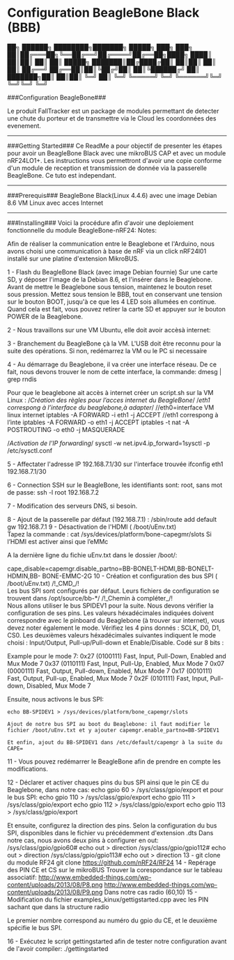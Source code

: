 # Configuration BeagleBone Black (BBB)
                                                                                             
                                                                                                   
                                                               
██╗ ██████╗ ████████╗███████╗ █████╗ ███╗   ███╗
██║██╔═══██╗╚══██╔══╝██╔════╝██╔══██╗████╗ ████║
██║██║   ██║   ██║   █████╗  ███████║██╔████╔██║
██║██║   ██║   ██║   ██╔══╝  ██╔══██║██║╚██╔╝██║
██║╚██████╔╝   ██║   ███████╗██║  ██║██║ ╚═╝ ██║
╚═╝ ╚═════╝    ╚═╝   ╚══════╝╚═╝  ╚═╝╚═╝     ╚═╝
                                                

###Configuration BeagleBone###

Le produit FallTracker est un package de modules permettant de detecter une chute du porteur et de transmettre via le Cloud les coordonnées des evenement.
_______________
###Getting Started###
Ce ReadMe a pour objectif de presenter les étapes pour avoir un BeagleBone Black avec une mikroBUS CAP et avec un module nRF24LO1+.
Les instructions vous permettront d'avoir une copie conforme d'un module de reception et transmission de donnée via la passerelle BeagleBone. Ce tuto est independant.

_______________
###Prerequis###
BeagleBone Black(Linux 4.4.6) avec une image Debian 8.6
VM Linux avec acces Internet
_______________

###Installing###
Voici la procédure afin d'avoir une deploiement fonctionnelle du module BeagleBone-nRF24:
Notes:


Afin de réaliser la communication entre le Beaglebone et l'Arduino, nous avons choisi une communication à base de nRF via un click nRF24l01 installé sur une platine d'extension MikroBUS.

1 - Flash du BeagleBone Black (avec image Debian fournie)
Sur une carte SD, y déposer l'image de la Debian 8.6, et l'insérer dans le Beaglebone. 
Avant de mettre le Beaglebone sous tension, maintenez le bouton reset sous pression. Mettez sous tension le BBB, tout en conservant une tension sur le bouton BOOT, jusqu'à ce que les 4 LED sois allumées en continue.
Quand cela est fait, vous pouvez retirer la carte SD et appuyer sur le bouton POWER de la Beaglebone.

2 - Nous travaillons sur une VM Ubuntu, elle doit avoir accèsà internet:

3 - Branchement du BeagleBone çà la VM. L'USB doit être reconnu pour la suite des opérations. Si non, redémarrez la VM ou le PC  si necessaire

4 - Au démarrage du Beaglebone, il va créer une interface réseau. De ce fait, nous devons trouver le nom de cette interface, la commande: dmesg | grep rndis

Pour que le beaglebone ait accès à internet créer un script.sh sur la VM Linux :
/*Création des règles pour l’acces internet du BeagleBone*/
/*eth1 correspong à l’interface du beaglebone,à adapter*/
//eth0=interface VM linux internet
iptables -A FORWARD -i eth1 -j ACCEPT //eth1 correspong à l’inte
iptables -A FORWARD -o eth1 -j ACCEPT
iptables -t nat -A POSTROUTING -o eth0 -j MASQUERADE


/*Activation de l’IP forwarding*/
sysctl -w net.ipv4.ip_forward=1sysctl -p /etc/sysctl.conf



5 - Affectater l'adresse IP 192.168.7.1/30 sur l'interface trouvée
ifconfig eth1 192.168.7.1/30

6 - Connection SSH sur le BeagleBone, les identifiants sont: root, sans mot de passe: ssh -l root 192.168.7.2

7 - Modification des serveurs DNS, si besoin. 

8 - Ajout de la passerelle par défaut (192.168.7.1) :
/sbin/route add default gw 192.168.7.1
9 - Désactivation de l'HDMI ( /boot/uEnv.txt)  
Tapez la commande : cat /sys/devices/platform/bone-capegmr/slots
Si l’HDMI est activer ainsi que l’eMMc

A la dernière ligne du fichie uEnv.txt dans le dossier /boot/:

cape_disable=capemgr.disable_partno=BB-BONELT-HDMI,BB-BONELT-HDMIN,BB- BONE-EMMC-2G
10 - Création et configuration des bus SPI ( /boot/uEnv.txt)  /!\_CMD_/!\
Les bus SPI sont configurés par défaut. Leurs fichiers de configuration se trouvent dans /opt/source/bb-*/    /!\_Chemin à compléter_/!\
Nous allons utiliser le bus SPIDEV1 pour la suite.
Nous devons vérifier la configuration de ses pins. Les valeurs héxadécimales indiquées doivent correspondre avec le pinboard du Beaglebone (à trouver sur internet), vous devez noter également le mode. Vérifiez les 4 pins donnés : SCLK, D0, D1, CS0.
Les deuxièmes valeurs héxadécimales suivantes indiquent le mode choisi : Input/Output, Pull-up/Pull-down et Enable/Disable. Codé sur 8 bits :

Example pour le mode 7:
    0x27 (0100111) Fast, Input, Pull-Down, Enabled and Mux Mode 7
    0x37 (0110111) Fast, Input, Pull-Up, Enabled, Mux Mode 7
    0x07 (0000111) Fast, Output, Pull-down, Enabled, Mux Mode 7
    0x17 (0010111) Fast, Output, Pull-up, Enabled, Mux Mode 7
    0x2F (0101111) Fast, Input, Pull-down, Disabled, Mux Mode 7

Ensuite, nous activons le bus SPI:

	echo BB-SPIDEV1 > /sys/devices/platform/bone_capemgr/slots
	
	Ajout de notre bus SPI au boot du Beaglebone: il faut modifier le fichier /boot/uEnv.txt et y ajouter capemgr.enable_partno=BB-SPIDEV1
	
	Et enfin, ajout du BB-SPIDEV1 dans /etc/default/capemgr à la suite du CAPE=

11 - Vous pouvez redémarrer le BeagleBone afin de prendre en compte les modifications.

12 - Déclarer et activer chaques pins du bus SPI ainsi que le pin CE du Beaglebone, dans notre cas:
echo gpio 60 > /sys/class/gpio/export
et pour le bus SPI:
echo gpio 110 > /sys/class/gpio/export
echo gpio 111 > /sys/class/gpio/export
echo gpio 112 > /sys/class/gpio/export
echo gpio 113 > /sys/class/gpio/export

Et ensuite, configurez la direction des pins. Selon la configuration du bus SPI, disponibles dans le fichier vu précédemment d'extension .dts
Dans notre cas, nous avons deux pins à configurer en out:
/sys/class/gpio/gpio60# echo out > direction
/sys/class/gpio/gpio112# echo out > direction
/sys/class/gpio/gpio113# echo out > direction
13 - git clone du module RF24
git clone https://github.com/nRF24/RF24
14 - Repérage des PIN CE et CS sur le mikroBUS
Trouver la corespondance sur le tableau associatif:
http://www.embedded-things.com/wp-content/uploads/2013/08/P8.png
http://www.embedded-things.com/wp-content/uploads/2013/08/P9.png
Dans notre cas radio (60,10)
15 - Modification du fichier examples_kinux/gettigstarted.cpp avec les PIN
sachant que dans la structure radio

Le premier nombre correspond au numéro du gpio du CE, et le deuxième spécifie le bus SPI.

16 - Exécutez le script gettingstarted afin de tester notre configuration avant de l'avoir compiler:
./gettingstarted


                                                                                                       
